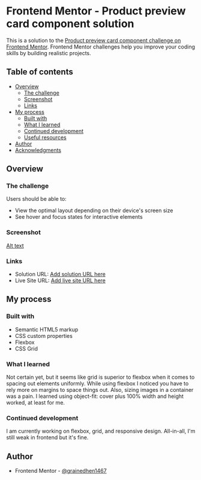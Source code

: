 # Frontend Mentor - Product preview card component solution

This is a solution to the [Product preview card component challenge on Frontend Mentor](https://www.frontendmentor.io/challenges/product-preview-card-component-GO7UmttRfa). Frontend Mentor challenges help you improve your coding skills by building realistic projects.

## Table of contents

- [Overview](#overview)
  - [The challenge](#the-challenge)
  - [Screenshot](#screenshot)
  - [Links](#links)
- [My process](#my-process)
  - [Built with](#built-with)
  - [What I learned](#what-i-learned)
  - [Continued development](#continued-development)
  - [Useful resources](#useful-resources)
- [Author](#author)
- [Acknowledgments](#acknowledgments)

## Overview

### The challenge

Users should be able to:

- View the optimal layout depending on their device's screen size
- See hover and focus states for interactive elements

### Screenshot

[Alt text](Product-Preview-Card-Component-1.png)

### Links

- Solution URL: [Add solution URL here](https://your-solution-url.com)
- Live Site URL: [Add live site URL here](https://your-live-site-url.com)

## My process

### Built with

- Semantic HTML5 markup
- CSS custom properties
- Flexbox
- CSS Grid

### What I learned

Not certain yet, but it seems like grid is superior to flexbox when it comes to spacing out elements uniformly. While using flexbox I noticed you have to rely more on margins to space things out. Also, sizing images in a container was a pain. I learned using object-fit: cover plus 100% width and height worked, at least for me.

### Continued development

I am currently working on flexbox, grid, and responsive design. All-in-all, I'm still weak in frontend but it's fine.

## Author

- Frontend Mentor - [@grainedhen1467](https://www.frontendmentor.io/profile/grainedhen1467)
